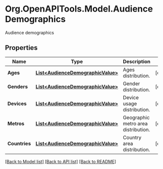 # Org.OpenAPITools.Model.AudienceDemographics
Audience demographics

## Properties

Name | Type | Description | Notes
------------ | ------------- | ------------- | -------------
**Ages** | [**List&lt;AudienceDemographicValue&gt;**](AudienceDemographicValue.md) | Ages distribution. | [optional] 
**Genders** | [**List&lt;AudienceDemographicValue&gt;**](AudienceDemographicValue.md) | Gender distribution. | [optional] 
**Devices** | [**List&lt;AudienceDemographicValue&gt;**](AudienceDemographicValue.md) | Device usage distribution. | [optional] 
**Metros** | [**List&lt;AudienceDemographicValue&gt;**](AudienceDemographicValue.md) | Geographic metro area distribution. | [optional] 
**Countries** | [**List&lt;AudienceDemographicValue&gt;**](AudienceDemographicValue.md) | Country area distribution. | [optional] 

[[Back to Model list]](../README.md#documentation-for-models) [[Back to API list]](../README.md#documentation-for-api-endpoints) [[Back to README]](../README.md)

